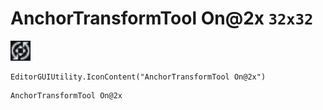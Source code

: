 # AnchorTransformTool On@2x `32x32`
<img src="/img/AnchorTransformTool%20On.png" width=32 height=32>

``` CSharp
EditorGUIUtility.IconContent("AnchorTransformTool On@2x")
```
```
AnchorTransformTool On@2x
```
